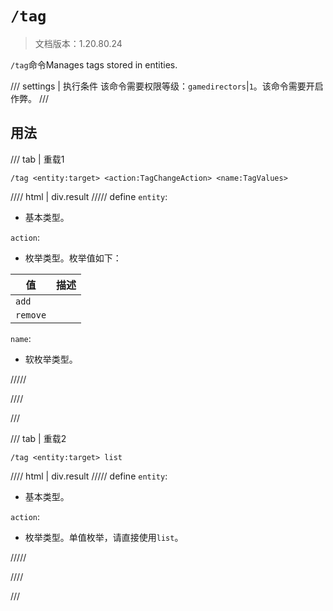 # `/tag`

> 文档版本：1.20.80.24

`/tag`命令Manages tags stored in entities.

/// settings | 执行条件
该命令需要权限等级：`gamedirectors`|`1`。该命令需要开启作弊。
///

## 用法

/// tab | 重载1
```mcfunction
/tag <entity:target> <action:TagChangeAction> <name:TagValues>
```

//// html | div.result
///// define
`entity`: <!-- md:samp target -->

- 基本类型。

`action`: <!-- md:samp TagChangeAction -->

- 枚举类型。枚举值如下：

|值|描述|
|---|---|
|`add`||
|`remove`||


`name`: <!-- md:samp TagValues -->

- 软枚举类型。


/////

////

///

/// tab | 重载2
```mcfunction
/tag <entity:target> list
```

//// html | div.result
///// define
`entity`: <!-- md:samp target -->

- 基本类型。

`action`: <!-- md:samp TagListAction -->

- 枚举类型。单值枚举，请直接使用`list`。


/////

////

///
